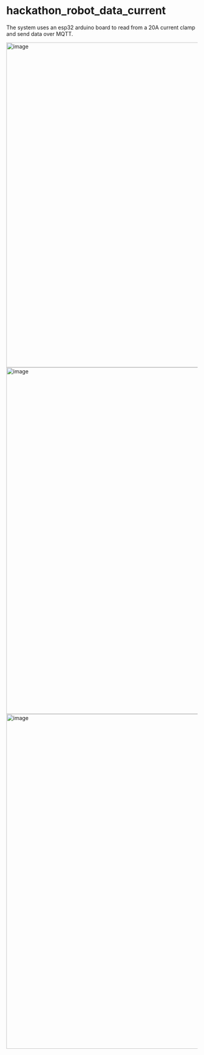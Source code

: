 # hackathon_robot_data_current
The system uses an esp32 arduino board to read from a 20A current clamp and send data over MQTT.


<img width="855" alt="image" src="https://user-images.githubusercontent.com/11146716/221432405-bf1ef685-1e6a-465f-a66a-d3a6244bb7f0.png">


<img width="912" alt="image" src="https://user-images.githubusercontent.com/11146716/221432451-5a187148-4bca-498e-8559-dda40070557b.png">


<img width="881" alt="image" src="https://user-images.githubusercontent.com/11146716/221432472-101533db-1c81-47c1-a1ed-b0d8a7dc9298.png">
